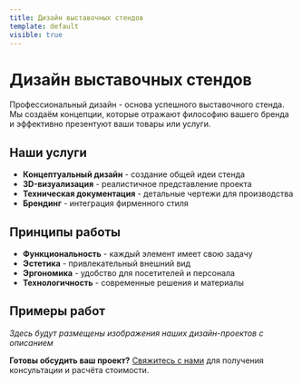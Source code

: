 ```yaml
---
title: Дизайн выставочных стендов
template: default
visible: true
---
```


# Дизайн выставочных стендов

Профессиональный дизайн - основа успешного выставочного стенда. Мы создаём концепции, которые отражают философию вашего бренда и эффективно презентуют ваши товары или услуги.

## Наши услуги

- **Концептуальный дизайн** - создание общей идеи стенда
- **3D-визуализация** - реалистичное представление проекта
- **Техническая документация** - детальные чертежи для производства
- **Брендинг** - интеграция фирменного стиля

## Принципы работы

- **Функциональность** - каждый элемент имеет свою задачу
- **Эстетика** - привлекательный внешний вид
- **Эргономика** - удобство для посетителей и персонала
- **Технологичность** - современные решения и материалы

## Примеры работ

*Здесь будут размещены изображения наших дизайн-проектов с описанием*

**Готовы обсудить ваш проект?** [Свяжитесь с нами](/kontakty) для получения консультации и расчёта стоимости. 